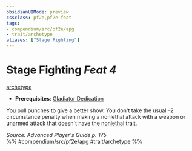 ```yaml
---
obsidianUIMode: preview
cssclass: pf2e,pf2e-feat
tags:
- compendium/src/pf2e/apg
- trait/archetype
aliases: ["Stage Fighting"]
---
```

# Stage Fighting  *Feat 4*  
[archetype](/rules/traits/archetype.md)  

- **Prerequisites**: [Gladiator Dedication](/compendium/feats/gladiator-dedication-apg.md)

You pull punches to give a better show. You don't take the usual –2 circumstance penalty when making a nonlethal attack with a weapon or unarmed attack that doesn't have the [nonlethal](/rules/traits/nonlethal.md) trait.

*Source: Advanced Player's Guide p. 175*  
%% #compendium/src/pf2e/apg #trait/archetype %%